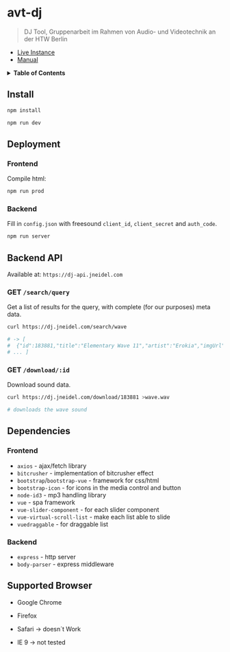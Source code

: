 # avt-dj

> DJ Tool, Gruppenarbeit im Rahmen von Audio- und Videotechnik an der HTW Berlin

- [Live Instance](https://dj.jneidel.com)
- [Manual](documentation/manual.md#manual)

<details>
<summary><strong>Table of Contents</strong></summary>

<!-- toc -->

- [Install](#install)
- [Deployment](#deployment)
  * [Frontend](#frontend)
  * [Backend](#backend)
- [Backend API](#backend-api)
  * [GET `/search/query`](#get-searchquery)
  * [GET `/download/:id`](#get-downloadid)
- [Dependencies](#dependencies)
  * [Frontend](#frontend-1)
  * [Backend](#backend-1)
- [Supported Browser](#supported-browser)

<!-- tocstop -->

</details>

## Install

```sh
npm install

npm run dev
```

## Deployment
### Frontend

Compile html:

```sh
npm run prod
```

### Backend

Fill in `config.json` with freesound `client_id`, `client_secret` and `auth_code`.

<!-- still won't work, data.json could not be loaded - worth fixing? -->

```sh
npm run server
```

## Backend API

Available at: `https://dj-api.jneidel.com`

### GET `/search/query`

Get a list of results for the query, with complete (for our purposes) meta data.

```sh
curl https://dj.jneidel.com/search/wave

# -> [
#  {"id":183881,"title":"Elementary Wave 11","artist":"Erokia","imgUrl":"https://freesound.org/data/displays/183/183881_9497060_wave_M.png","duration":51.7188}
# ... ]
```

### GET `/download/:id`

Download sound data.

```sh
curl https://dj.jneidel.com/download/183881 >wave.wav

# downloads the wave sound
```

## Dependencies

### Frontend
- `axios` - ajax/fetch library
- `bitcrusher` - implementation of bitcrusher effect
- `bootstrap`/`bootstrap-vue` - framework for css/html
- `bootstrap-icon` - for icons in the media control and button
- `node-id3` - mp3 handling library
- `vue` - spa framework
- `vue-slider-component` - for each slider component
- `vue-virtual-scroll-list` - make each list able to slide
- `vuedraggable` - for draggable list

### Backend
- `express` - http server
- `body-parser` - express middleware

## Supported Browser
- Google Chrome
- Firefox 

- Safari -> doesn´t Work
- IE 9 -> not tested
